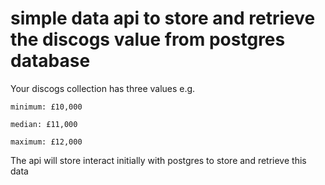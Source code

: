 # simple data api to store and retrieve the discogs value from postgres database

Your discogs collection has three values e.g.

    minimum: £10,000
    
    median: £11,000
    
    maximum: £12,000
    
The api will store interact initially with postgres to store and retrieve this data

